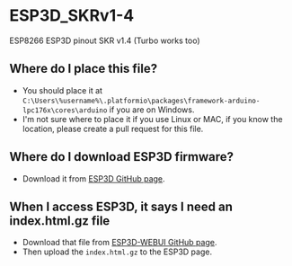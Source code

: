 # ESP3D_SKRv1-4
ESP8266 ESP3D pinout SKR v1.4 (Turbo works too)
## Where do I place this file?
- You should place it at `C:\Users\%username%\.platformio\packages\framework-arduino-lpc176x\cores\arduino` if you are on Windows.
- I'm not sure where to place it if you use Linux or MAC, if you know the location, please create a pull request for this file.
## Where do I download ESP3D firmware?
- Download it from [ESP3D GitHub page](https://github.com/luc-github/ESP3D).
## When I access ESP3D, it says I need an index.html.gz file
- Download that file from [ESP3D-WEBUI GitHub page](https://github.com/luc-github/ESP3D-WEBUI).
- Then upload the `index.html.gz` to the ESP3D page.
